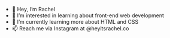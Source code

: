 - 👋 Hey, I’m Rachel
- 👀 I’m interested in learning about front-end web development
- 🌱 I’m currently learning more about HTML and CSS
- 📫 Reach me via Instagram at @heyitsrachel.co

<!---
heyitsrachel/heyitsrachel is a ✨ special ✨ repository because its `README.md` (this file) appears on your GitHub profile.
You can click the Preview link to take a look at your changes.
--->
